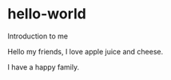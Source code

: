 # hello-world
Introduction to me

Hello my friends, I love apple juice and cheese.

I have a happy family.


  


